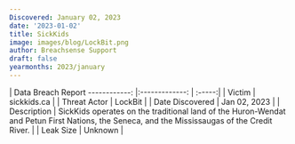 ```yaml
---
Discovered: January 02, 2023
date: '2023-01-02'
title: SickKids
image: images/blog/LockBit.png
author: Breachsense Support
draft: false
yearmonths: 2023/january
---
```



| Data Breach Report
------------:     |:-------------:    | :-----:|
| Victim      | sickkids.ca      | 
| Threat Actor      | LockBit      | 
| Date Discovered      | Jan 02, 2023      | 
| Description      | SickKids operates on the traditional land of the Huron-Wendat and Petun First Nations, the Seneca, and the Mississaugas of the Credit River.      | 
| Leak Size      | Unknown      | 


